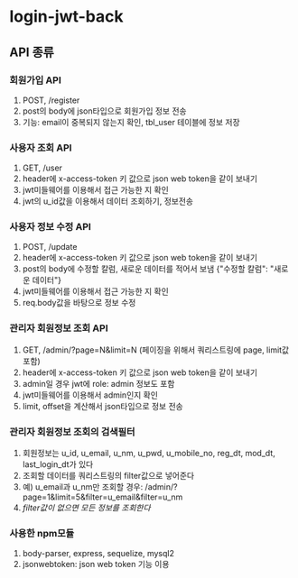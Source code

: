 # login-jwt-back

## API 종류
### 회원가입 API
  1. POST, /register</br>
  2. post의 body에 json타입으로 회원가입 정보 전송</br>
  3. 기능: email이 중복되지 않는지 확인, tbl_user 테이블에 정보 저장</br>
  
### 사용자 조회 API
  1. GET, /user</br>
  2. header에 x-access-token 키 값으로 json web token을 같이 보내기</br>
  3. jwt미들웨어를 이용해서 접근 가능한 지 확인</br>
  4. jwt의 u_id값을 이용해서 데이터 조회하기, 정보전송</br>
  
### 사용자 정보 수정 API
  1. POST, /update</br>
  2. header에 x-access-token 키 값으로 json web token을 같이 보내기</br>
  3. post의 body에 수정할 칼럼, 새로운 데이터를 적어서 보냄 {"수정할 칼럼": "새로운 데이터"}</br>
  4. jwt미들웨어를 이용해서 접근 가능한 지 확인</br>
  5. req.body값을 바탕으로 정보 수정</br>
  
### 관리자 회원정보 조회 API
  1. GET, /admin/?page=N&limit=N   (페이징을 위해서 쿼리스트링에 page, limit값 포함)</br>
  2. header에 x-access-token 키 값으로 json web token을 같이 보내기</br>
  3. admin일 경우 jwt에 role: admin 정보도 포함</br>
  4. jwt미들웨어를 이용해서 admin인지 확인</br>
  5. limit, offset을 계산해서 json타입으로 정보 전송</br>

### 관리자 회원정보 조회의 검색필터
  1. 회원정보는 u_id, u_email, u_nm, u_pwd, u_mobile_no, reg_dt, mod_dt, last_login_dt가 있다</br>
  2. 조회할 데이터를 쿼리스트링의 filter값으로 넣어준다</br>
  3. 예) u_email과 u_nm만 조회할 경우: /admin/?page=1&limit=5&filter=u_email&filter=u_nm</br>
  4. *filter값이 없으면 모든 정보를 조회한다*</br>
  
### 사용한 npm모듈
  1. body-parser, express, sequelize, mysql2</br>
  2. jsonwebtoken: json web token 기능 이용
